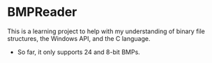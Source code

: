 # BMPReader
This is a learning project to help with my understanding of binary file structures, the Windows API, and the C language.
- So far, it only supports 24 and 8-bit BMPs.
